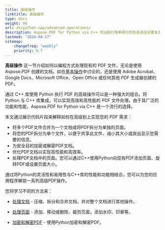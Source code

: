```yaml
---
title: 高级操作
linktitle: 高级操作
type: docs
weight: 90
url: zh/python-cpp/advanced-operations/
description: Aspose.PDF for Python via C++ 可以执行简单易行的任务并应对更复杂的目标。请查看下一节以了解高级用户和开发人员。
lastmod: "2024-04-17"
sitemap:
    changefreq: "weekly"
    priority: 0.7
---
```


**高级操作** 这一节介绍如何以编程方式处理现有的 PDF 文件，无论是使用 Aspose.PDF 创建的文档，如在[基本操作](/pdf/python-cpp/basic-operations/)中讨论的，还是使用 Adobe Acrobat、Google Docs、Microsoft Office、Open Office 或任何其他 PDF 生成器创建的 PDF。

通过 C++ 库使用 Python 执行 PDF 的高级操作可以是一种强大的组合。将 Python 与 C++ 库集成，可以实现高效和高性能的 PDF 文件处理。由于其广泛的功能和性能，Aspose.PDF for Python via C++ 是一个流行的选择。

本文通过展示代码片段来解释如何在高级别上实现您的 PDF 需求：

- 将多个PDF文件合并为一个文档或将PDF拆分为单独的页面。
- 将您的PDF拆分为单个文件，以便于共享此文件、减小其大小或突出显示您需要的信息。
- 为安全目的加密或解密PDF文档。
- 优化PDF文档以实现高性能和高效率。
- 处理PDF文档中的页面。您可以通过C++使用Python向现有PDF添加页面、旋转PDF或设置页面大小。

通过将Python的灵活性和易用性与C++库的性能和功能相结合，您可以为您的应用程序解锁一系列高级PDF操作。

您将学习不同的方法来：

- [处理文档](/pdf/python-cpp/working-with-documents/) - 压缩、拆分和合并文档，并对整个文档进行其他操作。
- [处理页面](/pdf/python-cpp/working-with-pages/) - 添加、移动或删除、裁剪页面，添加水印、印章等。

- [加密和解密PDF](/pdf/python-cpp/encrypt-decrypt-pdf/) - 使用Python加密和解密PDF。